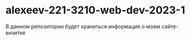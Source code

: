 # alexeev-221-3210-web-dev-2023-1
В данном репозитории будет храниться информация о моем сайте-визитке
